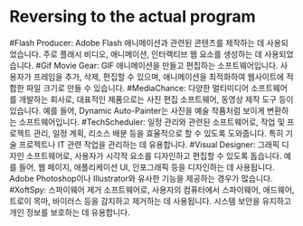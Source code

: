 # Reversing to the actual program

#Flash Producer: Adobe Flash 애니메이션과 관련된 콘텐츠를 제작하는 데 사용되었습니다. 주로 플래시 비디오, 애니메이션, 인터랙티브 웹 요소를 생성하는 데 사용되었습니다.
#Gif Movie Gear: GIF 애니메이션을 만들고 편집하는 소프트웨어입니다. 사용자가 프레임을 추가, 삭제, 편집할 수 있으며, 애니메이션을 최적화하여 웹사이트에 적합한 파일 크기로 만들 수 있습니다.
#MediaChance: 다양한 멀티미디어 소프트웨어를 개발하는 회사로, 대표적인 제품으로는 사진 편집 소프트웨어, 동영상 제작 도구 등이 있습니다. 예를 들어, Dynamic Auto-Painter는 사진을 예술 작품처럼 보이게 변환하는 소프트웨어입니다.
#TechScheduler: 일정 관리와 관련된 소프트웨어로, 작업 및 프로젝트 관리, 일정 계획, 리소스 배분 등을 효율적으로 할 수 있도록 도와줍니다. 특히 기술 프로젝트나 IT 관련 작업을 관리하는 데 유용합니다.
#Visual Designer: 그래픽 디자인 소프트웨어로, 사용자가 시각적 요소를 디자인하고 편집할 수 있도록 돕습니다. 예를 들어, 웹 페이지, 애플리케이션 UI, 인포그래픽 등을 디자인하는 데 사용됩니다. Adobe Photoshop이나 Illustrator와 유사한 기능을 제공하는 경우가 많습니다.
#XoftSpy: 스파이웨어 제거 소프트웨어로, 사용자의 컴퓨터에서 스파이웨어, 애드웨어, 트로이 목마, 바이러스 등을 감지하고 제거하는 데 사용됩니다. 시스템 보안을 유지하고 개인 정보를 보호하는 데 유용합니다.
